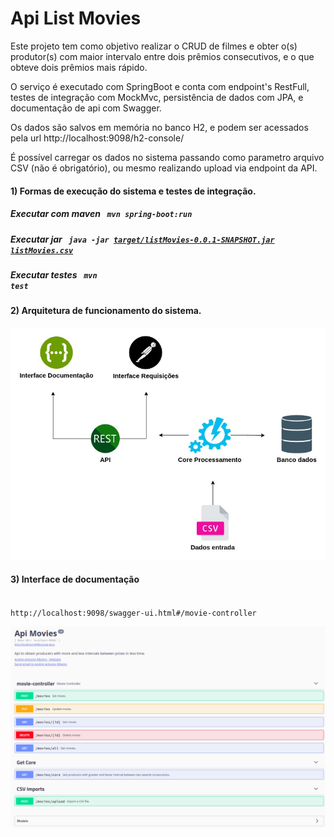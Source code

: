 # Api List Movies

Este projeto tem como objetivo realizar o CRUD de filmes e obter o(s) produtor(s) com maior intervalo entre dois prêmios consecutivos, e o que obteve dois prêmios mais rápido.

O serviço é executado com SpringBoot e conta com endpoint's RestFull, testes de integração com MockMvc, persistência de dados com JPA, e documentação de api com Swagger.

Os dados são salvos em memória no banco H2, e podem ser acessados pela url http://localhost:9098/h2-console/

É possível carregar os dados no sistema passando como parametro arquivo CSV (não é obrigatório), ou mesmo realizando upload via endpoint da API.

#### 1) Formas de execução do sistema e testes de integração.

##### Executar com maven <code> mvn spring-boot:run</code>

##### Executar jar <code> java -jar [target/listMovies-0.0.1-SNAPSHOT.jar](listMovies-0.0.1-SNAPSHOT.jar) [listMovies.csv](file.csv)</code>

##### Executar testes <code> mvn test</code>

#### 2) Arquitetura de funcionamento do sistema.
![](img/arquitetura.jpg)

#### 3) Interface de documentação
<code> http://localhost:9098/swagger-ui.html#/movie-controller</code>

![](img/swagger.png)
